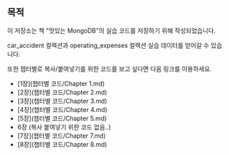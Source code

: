 ## 목적
이 저장소는 책 "맛있는 MongoDB"의 실습 코드를 저장하기 위해 작성되었습니다.

car_accident 컬렉션과 operating_expenses 컬렉션 실습 데이터를 얻어갈 수 있습니다.

또한 챕터별로 복사/붙여넣기를 위한 코드를 보고 싶다면 다음 링크를 이용하세요.
- [1장](챕터별 코드/Chapter 1.md)
- [2장](챕터별 코드/Chapter 2.md)
- [3장](챕터별 코드/Chapter 3.md)
- [4장](챕터별 코드/Chapter 4.md)
- [5장](챕터별 코드/Chapter 5.md)
- 6장 (복사 붙여넣기 위한 코드 없음..)
- [7장](챕터별 코드/Chapter 7.md)
- [8장](챕터별 코드/Chapter 8.md)
